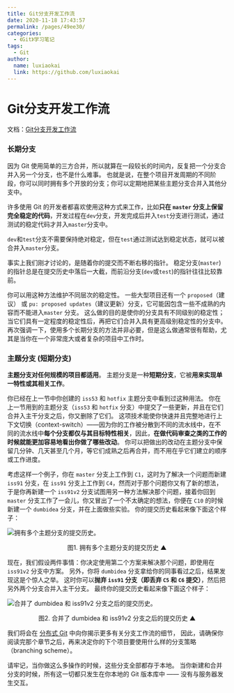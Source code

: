 ```yaml
---
title: Git分支开发工作流
date: 2020-11-18 17:43:57
permalink: /pages/49ee30/
categories: 
  - 《Git》学习笔记
tags: 
  - Git
author: 
  name: luxiaokai
  link: https://github.com/luxiaokai
---
```

# Git分支开发工作流

文档：[Git分支开发工作流](https://git-scm.com/book/zh/v2/Git-分支-分支开发工作流)



### 长期分支

因为 Git 使用简单的三方合并，所以就算在一段较长的时间内，反复把一个分支合并入另一个分支，也不是什么难事。 也就是说，在整个项目开发周期的不同阶段，你可以同时拥有多个开放的分支；你可以定期地把某些主题分支合并入其他分支中。

许多使用 Git 的开发者都喜欢使用这种方式来工作，比如**只在 `master` 分支上保留完全稳定的代码**，开发过程在`dev`分支，开发完成后并入`test`分支进行测试，通过测试的稳定代码才并入`master`分支中。

`dev`和`test`分支不需要保持绝对稳定，但在`test`通过测试达到稳定状态，就可以被合并入`master`分支。



事实上我们刚才讨论的，是随着你的提交而不断右移的指针。 稳定分支(`master`)的指针总是在提交历史中落后一大截，而前沿分支(`dev`或`test`)的指针往往比较靠前。



你可以用这种方法维护不同层次的稳定性。 一些大型项目还有一个 `proposed`（建议） 或 `pu: proposed updates`（建议更新）分支，它可能因包含一些不成熟的内容而不能进入`master` 分支。 这么做的目的是使你的分支具有不同级别的稳定性；当它们具有一定程度的稳定性后，再把它们合并入具有更高级别稳定性的分支中。 再次强调一下，使用多个长期分支的方法并非必要，但是这么做通常很有帮助，尤其是当你在一个非常庞大或者复杂的项目中工作时。



### 主题分支 (短期分支)

**主题分支对任何规模的项目都适用**。 主题分支是一种**短期分支**，它被**用来实现单一特性或其相关工作**。

你已经在上一节中你创建的 `iss53` 和 `hotfix` 主题分支中看到过这种用法。 你在上一节用到的主题分支（`iss53` 和 `hotfix` 分支）中提交了一些更新，并且在它们合并入主干分支之后，你又删除了它们。 这项技术能使你快速并且完整地进行上下文切换（context-switch）——因为你的工作被分散到不同的流水线中，在不同的流水线中**每个分支都仅与其目标特性相关**，因此，**在做代码审查之类的工作的时候就能更加容易地看出你做了哪些改动**。 你可以把做出的改动在主题分支中保留几分钟、几天甚至几个月，等它们成熟之后再合并，而不用在乎它们建立的顺序或工作进度。

考虑这样一个例子，你在 `master` 分支上工作到 `C1`，这时为了解决一个问题而新建 `iss91` 分支，在 `iss91` 分支上工作到 `C4`，然而对于那个问题你又有了新的想法，于是你再新建一个 `iss91v2` 分支试图用另一种方法解决那个问题，接着你回到 `master` 分支工作了一会儿，你又冒出了一个不太确定的想法，你便在 `C10` 的时候新建一个 `dumbidea` 分支，并在上面做些实验。 你的提交历史看起来像下面这个样子：

![拥有多个主题分支的提交历史。](https://git-scm.com/book/en/v2/images/topic-branches-1.png)

<p align="center">图1. 拥有多个主题分支的提交历史 ▲</p>

现在，我们假设两件事情：你决定使用第二个方案来解决那个问题，即使用在 `iss91v2` 分支中方案。 另外，你将 `dumbidea` 分支拿给你的同事看过之后，结果发现这是个惊人之举。 这时你可以**抛弃 `iss91` 分支（即丢弃 `C5` 和 `C6` 提交）**，然后把另外两个分支合并入主干分支。 最终你的提交历史看起来像下面这个样子：

![合并了 `dumbidea` 和 `iss91v2` 分支之后的提交历史。](https://git-scm.com/book/en/v2/images/topic-branches-2.png)

<p align="center">图2. 合并了 dumbidea 和 iss91v2 分支之后的提交历史 ▲</p>



我们将会在 [分布式 Git](https://git-scm.com/book/zh/v2/ch00/ch05-distributed-git) 中向你揭示更多有关分支工作流的细节， 因此，请确保你阅读完那个章节之后，再来决定你的下个项目要使用什么样的分支策略（branching scheme）。

请牢记，当你做这么多操作的时候，这些分支全部都存于本地。 当你新建和合并分支的时候，所有这一切都只发生在你本地的 Git 版本库中 —— 没有与服务器发生交互。
